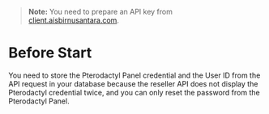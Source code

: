 > **Note:** You need to prepare an API key from [client.aisbirnusantara.com](https://client.aisbirnusantara.com).

# Before Start
You need to store the Pterodactyl Panel credential and the User ID from the API request in your database because the reseller API does not display the Pterodactyl credential twice, and you can only reset the password from the Pterodactyl Panel.